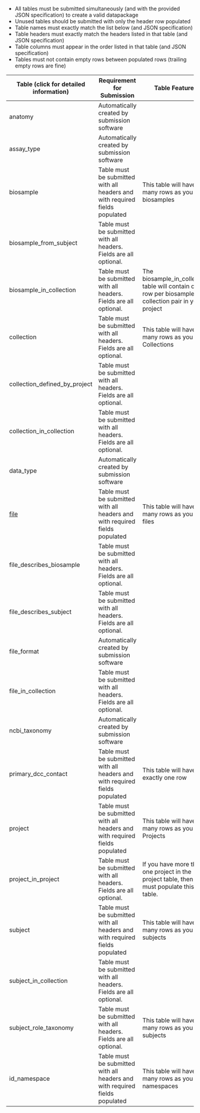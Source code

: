 - All tables must be submitted simultaneously (and with the provided JSON specification) to create a valid datapackage
- Unused tables should be submitted with only the header row populated
- Table names must exactly match the list below (and JSON specification)
- Table headers must exactly match the headers listed in that table (and JSON specification)
- Table columns must appear in the order listed in that table (and JSON specification)
- Tables must not contain empty rows between populated rows (trailing empty rows are fine)

Table (click for detailed information)|Requirement for Submission|Table Features
-----------| -----------| -------------
anatomy|Automatically created by submission software|
assay_type|Automatically created by submission software|
biosample|Table must be submitted with all headers and with required fields populated|This table will have as many rows as you have biosamples
biosample_from_subject|Table must be submitted with all headers. Fields are all optional.|
biosample_in_collection|Table must be submitted with all headers. Fields are all optional.|The biosample_in_collection table will contain one row per biosample-collection pair in your project
collection|Table must be submitted with all headers. Fields are all optional.|This table will have as many rows as you have Collections
collection_defined_by_project|Table must be submitted with all headers. Fields are all optional.|
collection_in_collection|Table must be submitted with all headers. Fields are all optional.|
data_type|Automatically created by submission software|
[file](./TableInfo:-file.tsv)|Table must be submitted with all headers and with required fields populated|This table will have as many rows as you have files
file_describes_biosample|Table must be submitted with all headers. Fields are all optional.|
file_describes_subject|Table must be submitted with all headers. Fields are all optional.|
file_format|Automatically created by submission software|
file_in_collection|Table must be submitted with all headers. Fields are all optional.|
ncbi_taxonomy|Automatically created by submission software|
primary_dcc_contact|Table must be submitted with all headers and with required fields populated|This table will have exactly one row 
project|Table must be submitted with all headers and with required fields populated|This table will have as many rows as you have Projects
project_in_project|Table must be submitted with all headers. Fields are all optional.|If you have more than one project in the project table, then you must populate this table.
subject|Table must be submitted with all headers and with required fields populated|This table will have as many rows as you have subjects
subject_in_collection|Table must be submitted with all headers. Fields are all optional.|
subject_role_taxonomy|Table must be submitted with all headers. Fields are all optional.|This table will have as many rows as you have subjects
id_namespace|Table must be submitted with all headers and with required fields populated|This table will have as many rows as you have namespaces